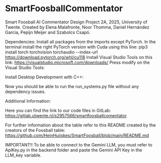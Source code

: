 # SmartFoosballCommentator
Smart Foosball AI Commentator Design Project 2A, 2025, University of Twente.
Created by Elena Malafronte, Noor Thomma, Daniel Hernández García, Pepijn Meijer and Szabolcs Csapó.

Dependencies:
Install all packages from the imports except PyTorch.
In the terminal install the right PyTorch version with Cuda using this line: pip3 install torch torchvision torchaudio --index-url https://download.pytorch.org/whl/cu118
Install Visual Studio Tools on this link: https://visualstudio.microsoft.com/downloads/
Press modify on the Visual Studio Tools:

Install Desktop Development with C++:

Now you should be able to run the run_systems.py file without any dependency issues.

Additional Information:

Here you can find the link to our code files in GitLab: https://gitlab.utwente.nl/s2957566/smartfoosballcomentator

For further information about the table refer to this README created by the creators of the Foosball table: https://github.com/HeinHuijskes/SmartFoosball/blob/main/README.md


IMPORTANT!!
To be able to connect to the Gemini LLM, you must refer to ApiKey.py in the backend folder and paste the Gemini API Key in the LLM_key variable.



